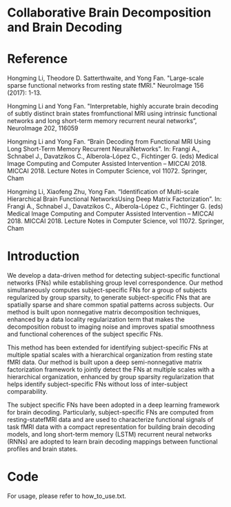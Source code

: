 # Collaborative Brain Decomposition and Brain Decoding

# Reference
Hongming Li, Theodore D. Satterthwaite, and Yong Fan. "Large-scale sparse functional networks from resting state fMRI." NeuroImage 156 (2017): 1-13.

Hongming Li and Yong Fan. "Interpretable, highly accurate brain decoding of subtly distinct brain states fromfunctional MRI using intrinsic functional networks and long short-term memory recurrent neural networks”, NeuroImage 202, 116059

Hongming Li and Yong Fan. “Brain Decoding from Functional MRI Using Long Short-Term Memory Recurrent NeuralNetworks”. In: Frangi A., Schnabel J., Davatzikos C., Alberola-López C., Fichtinger G. (eds) Medical Image Computing and Computer Assisted Intervention – MICCAI 2018. MICCAI 2018. Lecture Notes in Computer Science, vol 11072. Springer, Cham

Hongming Li, Xiaofeng Zhu, Yong Fan. “Identification of Multi-scale Hierarchical Brain Functional NetworksUsing Deep Matrix Factorization”. In: Frangi A., Schnabel J., Davatzikos C., Alberola-López C., Fichtinger G. (eds) Medical Image Computing and Computer Assisted Intervention – MICCAI 2018. MICCAI 2018. Lecture Notes in Computer Science, vol 11072. Springer, Cham

# Introduction
We develop a data-driven method for detecting subject-specific functional networks (FNs) while establishing group level correspondence. Our method simultaneously computes subject-specific FNs for a group of subjects regularized by group sparsity, to generate subject-specific FNs that are spatially sparse and share common spatial patterns across subjects. Our method is built upon nonnegative matrix decomposition techniques, enhanced by a data locality regularization term that makes the decomposition robust to imaging noise and improves spatial smoothness and functional coherences of the subject specific FNs.

This method has been extended for identifying subject-specific FNs at multiple spatial scales with a hierarchical organization from resting state fMRI data. Our method is built upon a deep semi-nonnegative matrix factorization framework to jointly detect the FNs at multiple scales with a hierarchical organization, enhanced by group sparsity regularization that helps identify subject-specific FNs without loss of inter-subject comparability.

The subject specific FNs have been adopted in a deep learning framework for brain decoding. Particularly, subject-specific FNs are computed from resting-statefMRI data and are used to characterize functional signals of task fMRI data with a compact representation for building brain decoding models, and long short-term memory (LSTM) recurrent neural networks (RNNs) are adopted to learn brain decoding mappings between functional profiles and brain states.

# Code
For usage, please refer to how_to_use.txt.
